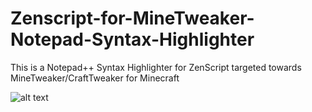 # Zenscript-for-MineTweaker-Notepad-Syntax-Highlighter
This is a Notepad++ Syntax Highlighter for ZenScript targeted towards MineTweaker/CraftTweaker for Minecraft

![alt text](http://image.prntscr.com/image/7e5f782433c24db4a7b6304079930f3b.png "Preview")
